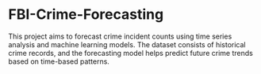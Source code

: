 # FBI-Crime-Forecasting
This project aims to forecast crime incident counts using time series analysis and machine learning models. The dataset consists of historical crime records, and the forecasting model helps predict future crime trends based on time-based patterns.
